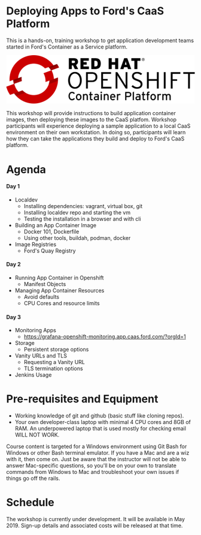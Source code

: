# Deploying Apps to Ford's CaaS Platform

This is a hands-on, training workshop to get application development teams started in Ford's Container as a Service platform.

![](images/OpenShift_Logo.svg)

This workshop will provide instructions to build application container images, then deploying these images to the CaaS platfom. Workshop participants will experience deploying a sample application to a local CaaS environment on their own workstation. In doing so, participants will learn how they can take the applications they build and deploy to Ford's CaaS platform.

# Agenda

#### Day 1
- Localdev
  - Installing dependencies: vagrant, virtual box, git
  - Installing localdev repo and starting the vm
  - Testing the installation in a browser and with cli
- Building an App Container Image
  - Docker 101, Dockerfile
  - Using other tools, buildah, podman, docker
- Image Registries
  - Ford's Quay Registry

#### Day 2
- Running App Container in Openshift
  - Manifest Objects
- Managing App Container Resources
  - Avoid defaults
  - CPU Cores and resource limits

#### Day 3
- Monitoring Apps
  - https://grafana-openshift-monitoring.app.caas.ford.com/?orgId=1
- Storage
  - Persistent storage options
- Vanity URLs and TLS
  - Requesting a Vanity URL
  - TLS termination options
- Jenkins Usage

# Pre-requisites and Equipment
- Working knowledge of git and github (basic stuff like cloning repos).
- Your own developer-class laptop with minimal 4 CPU cores and 8GB of RAM. An underpowered laptop that is used mostly for checking email WILL NOT WORK.

Course content is targeted for a Windows environment using Git Bash for Windows or other Bash terminal emulator. If you have a Mac and are a wiz with it, then come on. Just be aware that the instructor will not be able to answer Mac-specific questions, so you'll be on your own to translate commands from Windows to Mac and troubleshoot your own issues if things go off the rails.

# Schedule

The workshop is currently under development. It will be available in May 2019. Sign-up details and associated costs will be released at that time.